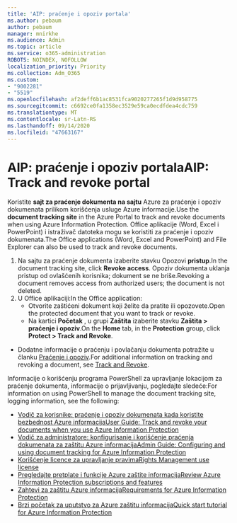 ```yaml
---
title: 'AIP: praćenje i opoziv portala'
ms.author: pebaum
author: pebaum
manager: mnirkhe
ms.audience: Admin
ms.topic: article
ms.service: o365-administration
ROBOTS: NOINDEX, NOFOLLOW
localization_priority: Priority
ms.collection: Adm_O365
ms.custom:
- "9002281"
- "5519"
ms.openlocfilehash: af2deff6b1ac8531fca9020277265f1d9d958775
ms.sourcegitcommit: c6692ce0fa1358ec3529e59ca0ecdfdea4cdc759
ms.translationtype: MT
ms.contentlocale: sr-Latn-RS
ms.lasthandoff: 09/14/2020
ms.locfileid: "47663167"
---
```

# <a name="aip-track-and-revoke-portal"></a><span data-ttu-id="2f080-102">AIP: praćenje i opoziv portala</span><span class="sxs-lookup"><span data-stu-id="2f080-102">AIP: Track and revoke portal</span></span>

<span data-ttu-id="2f080-103">Koristite **sajt za praćenje dokumenta na sajtu** Azure za praćenje i opoziv dokumenata prilikom korišćenja usluge Azure informacije.</span><span class="sxs-lookup"><span data-stu-id="2f080-103">Use the **document tracking site** in the Azure Portal to track and revoke documents when using Azure Information Protection.</span></span> <span data-ttu-id="2f080-104">Office aplikacije (Word, Excel i PowerPoint) i istraživač datoteka mogu se koristiti za praćenje i opoziv dokumenata.</span><span class="sxs-lookup"><span data-stu-id="2f080-104">The Office applications (Word, Excel and PowerPoint) and File Explorer can also be used to track and revoke documents.</span></span>

1. <span data-ttu-id="2f080-105">Na sajtu za praćenje dokumenta izaberite stavku Opozovi **pristup**.</span><span class="sxs-lookup"><span data-stu-id="2f080-105">In the document tracking site, click **Revoke access**.</span></span> <span data-ttu-id="2f080-106">Opoziv dokumenta uklanja pristup od ovlašćenih korisnika; dokument se ne briše.</span><span class="sxs-lookup"><span data-stu-id="2f080-106">Revoking a document removes access from authorized users; the document is not deleted.</span></span>
2. <span data-ttu-id="2f080-107">U Office aplikaciji:</span><span class="sxs-lookup"><span data-stu-id="2f080-107">In the Office application:</span></span>
    - <span data-ttu-id="2f080-108">Otvorite zaštićeni dokument koji želite da pratite ili opozovete.</span><span class="sxs-lookup"><span data-stu-id="2f080-108">Open the protected document that you want to track or revoke.</span></span>
    - <span data-ttu-id="2f080-109">Na kartici **Početak** , u grupi **Zaštita** izaberite stavku **Zaštita > praćenje i opoziv**.</span><span class="sxs-lookup"><span data-stu-id="2f080-109">On the **Home** tab, in the **Protection** group, click **Protect > Track and Revoke**.</span></span>

- <span data-ttu-id="2f080-110">Dodatne informacije o praćenju i povlačanju dokumenta potražite u članku [Praćenje i opoziv](https://docs.microsoft.com/azure/information-protection/rms-client/client-track-revoke).</span><span class="sxs-lookup"><span data-stu-id="2f080-110">For additional information on tracking and revoking a document, see [Track and Revoke](https://docs.microsoft.com/azure/information-protection/rms-client/client-track-revoke).</span></span>

<span data-ttu-id="2f080-111">Informacije o korišćenju programa PowerShell za upravljanje lokacijom za praćenje dokumenta, informacije o prijavljivanju, pogledajte sledeće:</span><span class="sxs-lookup"><span data-stu-id="2f080-111">For information on using PowerShell to manage the document tracking site, logging information, see the following:</span></span>
- [<span data-ttu-id="2f080-112">Vodič za korisnike: praćenje i opoziv dokumenata kada koristite bezbednost Azure informacija</span><span class="sxs-lookup"><span data-stu-id="2f080-112">User Guide: Track and revoke your documents when you use Azure Information Protection</span></span>](https://docs.microsoft.com/azure/information-protection/rms-client/client-track-revoke)
- [<span data-ttu-id="2f080-113">Vodič za administratore: konfigurisanje i korišćenje praćenja dokumenata za zaštitu Azure informacija</span><span class="sxs-lookup"><span data-stu-id="2f080-113">Admin Guide: Configuring and using document tracking for Azure Information Protection</span></span>](https://docs.microsoft.com/azure/information-protection/rms-client/client-admin-guide-document-tracking)
- [<span data-ttu-id="2f080-114">Korišćenje licence za upravljanje pravima</span><span class="sxs-lookup"><span data-stu-id="2f080-114">Rights Management use license</span></span>](https://docs.microsoft.com/azure/information-protection/configure-usage-rights#rights-management-use-license)
- [<span data-ttu-id="2f080-115">Pregledajte pretplate i funkcije Azure zaštite informacija</span><span class="sxs-lookup"><span data-stu-id="2f080-115">Review Azure Information Protection subscriptions and features</span></span>](https://azure.microsoft.com/pricing/details/information-protection)
- [<span data-ttu-id="2f080-116">Zahtevi za zaštitu Azure informacija</span><span class="sxs-lookup"><span data-stu-id="2f080-116">Requirements for Azure Information Protection</span></span>](https://docs.microsoft.com/azure/information-protection/get-started/requirements)
- [<span data-ttu-id="2f080-117">Brzi početak za uputstvo za Azure zaštitu informacija</span><span class="sxs-lookup"><span data-stu-id="2f080-117">Quick start tutorial for Azure Information Protection</span></span>](https://docs.microsoft.com/azure/information-protection/get-started/infoprotect-quick-start-tutorial)

